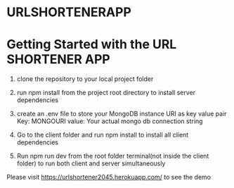 # URLSHORTENERAPP
# Getting Started with the URL SHORTENER APP

1. clone the repository to your local project folder

2. run npm install from the project root directory to install server dependencies

3. create an .env file to store your MongoDB instance URI as key value pair
   Key: MONGOURI
   value: Your actual mongo db connection string

4. Go to the client folder and run npm install to install all client dependencies

5. Run npm run dev from the root folder terminal(not inside the client folder) to run both
   client and server simultaneously

Please visit https://urlshortener2045.herokuapp.com/ to see the demo
